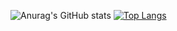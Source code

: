 ![Anurag's GitHub stats](https://github-readme-stats.vercel.app/api?username=mendako1015&show_icons=true&theme=synthwave)
[![Top Langs](https://github-readme-stats.vercel.app/api/top-langs/?username=mendako1015&layout=compact)](https://github.com/mendako1015/github-readme-stats)

